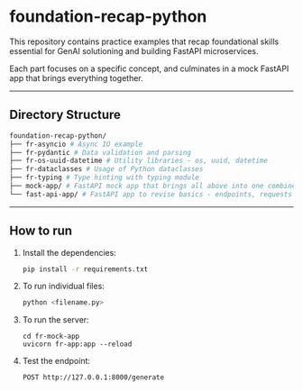 # foundation-recap-python

This repository contains practice examples that recap foundational skills essential for GenAI solutioning and building FastAPI microservices.

Each part focuses on a specific concept, and culminates in a mock FastAPI app that brings everything together.

---

## Directory Structure
```bash
foundation-recap-python/
├── fr-asyncio # Async IO example
├── fr-pydantic # Data validation and parsing
├── fr-os-uuid-datetime # Utility libraries - os, uuid, datetime
├── fr-dataclasses # Usage of Python dataclasses
├── fr-typing # Type hinting with typing module
├── mock-app/ # FastAPI mock app that brings all above into one combined example
└── fast-api-app/ # FastAPI app to revise basics - endpoints, requests
```

---

## How to run
1. Install the dependencies:
    ```bash
    pip install -r requirements.txt
    ```

2. To run individual files:
    ```bash
    python <filename.py>
    ```

3. To run the server:
    ```
    cd fr-mock-app
    uvicorn fr-app:app --reload
    ```
4. Test the endpoint:
    ```http
    POST http://127.0.0.1:8000/generate
    ```